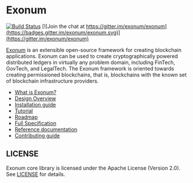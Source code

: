 # Exonum

[![Build Status](https://travis-ci.org/exonum/exonum.svg?token=XsvDzZa3zu2eW4sVWuqN&branch=master)](https://travis-ci.org/exonum/exonum)
[![Join the chat at https://gitter.im/exonum/exonum](https://badges.gitter.im/exonum/exonum.svg)](https://gitter.im/exonum/exonum)

[Exonum](https://exonum.com/) is an extensible open-source framework for creating blockchain
applications. Exonum can be used to create cryptographically powered distributed ledgers in
virtually any problem domain, including FinTech, GovTech, and LegalTech. The Exonum framework is
oriented towards creating permissioned blockchains, that is, blockchains with the known set of
blockchain infrastructure providers.

* [What is Exonum?](https://exonum.com/doc/get-started/what-is-exonum/)
* [Design Overview](https://exonum.com/doc/get-started/design-overview/)
* [Installation guide](https://exonum.com/doc/get-started/install/)
* [Tutorial](https://exonum.com/doc/get-started/create-service/)
* [Roadmap](https://exonum.com/doc/roadmap/)
* [Full Specification](https://exonum.com/doc/)
* [Reference documentation](https://docs.rs/exonum)
* [Contributing guide](CONTRIBUTING.md)

## LICENSE

Exonum core library is licensed under the Apache License (Version 2.0). See [LICENSE](LICENSE) for details.
